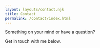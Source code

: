```yaml
---
layout: layouts/contact.njk
title: Contact
permalink: /contact/index.html
---
```

Something on your mind or have a question?

Get in touch with me below.